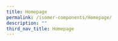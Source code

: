```yaml
---
title: Homepage
permalink: /isomer-components/Homepage/
description: ""
third_nav_title: Homepage
---
```


